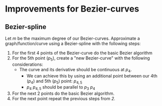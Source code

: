 # Improvements for Bezier-curves

## Bezier-spline
Let $m$ be the maximum degree of our Bezier-curves.
Approximate a graph/function/curve using a Bezier-spline with the following steps:
1. For the first 4 points of the Bezier-curve do the basic Bezier algorithm
2. For the 5th point ($p_{5}$), create a "new Bezier-curve" with the following considerations:
	- The curve and its derivative should be continuous at $p_{4}$.
		- We can achieve this by using an additional point between our 4th ($p_{4}$) and 5th ($p_{5}$) point: $p_{4,5}$
		- $p_{4}\ p_{4,5}$ should be parallel to $p_{3}\ p_{4}$ 
3. For the next 2 points do the basic Bezier algorithm.
4. For the next point repeat the previous steps from *2.*
